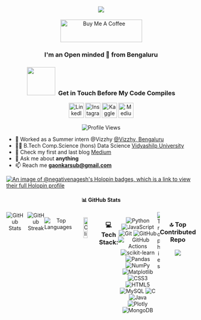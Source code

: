 <h1 align="center">
    <img src="https://readme-typing-svg.herokuapp.com/?font=Orbitron&size=35&center=true&vCenter=true&width=600&height=90&duration=5000&pause=1000&lines=Namaskara!+🙏;+Subrahmanya+Gaonkar+here+😴;&color=FFFFFF" />
</h1>

<div align="center">

<a href="https://www.buymeacoffee.com/Subrahmanya.Gaonkar" target="_blank"><img src="https://cdn.buymeacoffee.com/buttons/v2/default-yellow.png" alt="Buy Me A Coffee" style="height: 60px !important;width: 217px !important;" ></a>
</div>

<h3 align="center"> I'm an Open minded 🥷 from Bengaluru</h3>

<h3 align="center">
    <img src="https://github.com/Anmol-Baranwal/Cool-GIFs-For-GitHub/assets/74038190/76036311-c8ea-4247-8bf8-a7077623036c" width="75">&nbsp;
    Get in Touch Before My Code Compiles
</h3>
<p align="center">
  <a href="https://linkedin.com/in/subrahmanya-gaonkar" target="_blank"><img src="https://raw.githubusercontent.com/rahuldkjain/github-profile-readme-generator/master/src/images/icons/Social/linked-in-alt.svg" alt="LinkedIn" height="40" width="40" /></a>
  <a href="https://instagram.com/subrahmanya_gaonkar" target="_blank"><img src="https://raw.githubusercontent.com/rahuldkjain/github-profile-readme-generator/master/src/images/icons/Social/instagram.svg" alt="Instagram" height="40" width="40" /></a>
  <a href="https://kaggle.com/subrahmanya090" target="_blank"><img src="https://raw.githubusercontent.com/rahuldkjain/github-profile-readme-generator/master/src/images/icons/Social/kaggle.svg" alt="Kaggle" height="40" width="40" /></a>
  <a href="https://medium.com/@gaonkarsub" target="_blank"><img src="https://raw.githubusercontent.com/rahuldkjain/github-profile-readme-generator/master/src/images/icons/Social/medium.svg" alt="Medium" height="40" width="40" /></a>
</p>

<p align="center">
  <img src="https://komarev.com/ghpvc/?username=negativenagesh&label=Profile%20views&color=0e75b6&style=flat" alt="Profile Views" />
</p>

- 🔭 Worked as a Summer intern @Vizzhy [@Vizzhy, Bengaluru](https://www.linkedin.com/company/vizzhy)
- 🧑‍🎓 B.Tech Comp.Science (hons) Data Science [Vidyashilp University](https://vidyashilp.edu.in/)
- 🧠 Check my first and last blog [Medium](https://medium.com/@gaonkarsub)
- 💬 Ask me about **anything**
- 📫 Reach me **[gaonkarsub@gmail.com](mailto:gaonkarsub@gmail.com)**

<p align="center">

[![An image of @negativenagesh's Holopin badges, which is a link to view their full Holopin profile](https://holopin.me/negativenagesh)](https://holopin.io/@negativenagesh)
 
</p>

<div align="center"">
    <h4>📊 GitHub Stats</h4>
</div>

<div align="center" style="display: flex; justify-content: center;">
    <img src="https://github-readme-stats.vercel.app/api?username=negativenagesh&theme=calm_pink&show_icons=true&locale=en" alt="GitHub Stats" style="margin-right: 10px;" />
    <img src="https://github-readme-streak-stats.herokuapp.com/?user=negativenagesh&theme=calm_pink&hide_border=false" alt="GitHub Streak" />
</p>

<p align="center">
  <img src="https://github-readme-stats.vercel.app/api/top-langs?username=negativenagesh&theme=calm_pink&hide_border=false&include_all_commits=true&count_private=true&show_icons=true&locale=en&layout=compact" alt="Top Languages" />
</p>

<p align="center">
  <a href="https://github.com/negativenagesh/negativenagesh/blob/main/ezgif-1721408974236.gif">
    <img src="https://github.com/negativenagesh/negativenagesh/blob/main/ezgif-1721408974236.gif" alt="Click to see animation!" width="40%" />
  </a>
</p>

<h3 align="center">💻 Tech Stack:</h3>

<div align="center">
    
![Python](https://img.shields.io/badge/python-3670A0?style=for-the-badge&logo=python&logoColor=ffdd54)
![JavaScript](https://img.shields.io/badge/javascript-%23323330.svg?style=for-the-badge&logo=javascript&logoColor=%23F7DF1E)
![Git](https://img.shields.io/badge/git-%23F05033.svg?style=for-the-badge&logo=git&logoColor=white) 
![GitHub](https://img.shields.io/badge/github-%23121011.svg?style=for-the-badge&logo=github&logoColor=white) 
![GitHub Actions](https://img.shields.io/badge/github%20actions-%232671E5.svg?style=for-the-badge&logo=githubactions&logoColor=white)
![scikit-learn](https://img.shields.io/badge/scikit--learn-%23F7931E.svg?style=for-the-badge&logo=scikit-learn&logoColor=white)
![Pandas](https://img.shields.io/badge/pandas-%23150458.svg?style=for-the-badge&logo=pandas&logoColor=white)
![NumPy](https://img.shields.io/badge/numpy-%23013243.svg?style=for-the-badge&logo=numpy&logoColor=white) 
![Matplotlib](https://img.shields.io/badge/Matplotlib-%23ffffff.svg?style=for-the-badge&logo=Matplotlib&logoColor=black)
![CSS3](https://img.shields.io/badge/css3-%231572B6.svg?style=for-the-badge&logo=css3&logoColor=white) 
![HTML5](https://img.shields.io/badge/html5-%23E34F26.svg?style=for-the-badge&logo=html5&logoColor=white)
![MySQL](https://img.shields.io/badge/mysql-4479A1.svg?style=for-the-badge&logo=mysql&logoColor=white)
![C](https://img.shields.io/badge/c-%2300599C.svg?style=for-the-badge&logo=c&logoColor=white)
![Java](https://img.shields.io/badge/java-%23ED8B00.svg?style=for-the-badge&logo=openjdk&logoColor=white)
![Plotly](https://img.shields.io/badge/Plotly-%233F4F75.svg?style=for-the-badge&logo=plotly&logoColor=white)
![MongoDB](https://img.shields.io/badge/MongoDB-%234ea94b.svg?style=for-the-badge&logo=mongodb&logoColor=white)


</div>

<div align="center" style="overflow-x: auto; max-width: 100%; text-align: center;">
    
<img src="https://github-profile-trophy.vercel.app/?username=negativenagesh&row=1&column=10&margin-w=5&margin-h=5" alt="Trophies" style="display: inline-block;"/>
</div>


<div align="center">
    
### 🔝 Top Contributed Repo
![](https://github-contributor-stats.vercel.app/api?username=negativenagesh&limit=5&theme=dark&combine_all_yearly_contributions=true)

</div>









